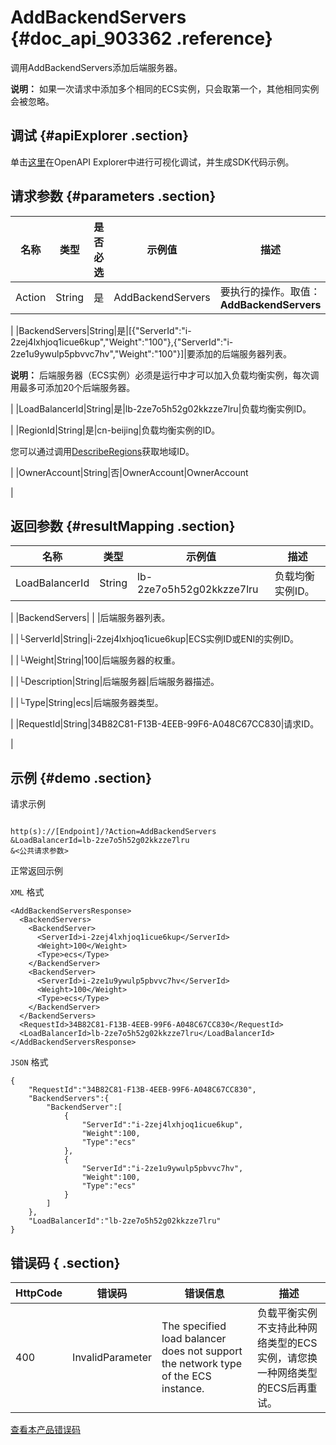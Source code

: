# AddBackendServers {#doc_api_903362 .reference}

调用AddBackendServers添加后端服务器。

**说明：** 如果一次请求中添加多个相同的ECS实例，只会取第一个，其他相同实例会被忽略。

## 调试 {#apiExplorer .section}

单击[这里](https://api.aliyun.com/#product=Slb&api=AddBackendServers)在OpenAPI Explorer中进行可视化调试，并生成SDK代码示例。

## 请求参数 {#parameters .section}

|名称|类型|是否必选|示例值|描述|
|--|--|----|---|--|
|Action|String|是|AddBackendServers|要执行的操作。取值：**AddBackendServers**

 |
|BackendServers|String|是|\[\{"ServerId":"i-2zej4lxhjoq1icue6kup","Weight":"100"\},\{"ServerId":"i-2ze1u9ywulp5pbvvc7hv","Weight":"100"\}\]|要添加的后端服务器列表。

 **说明：** 后端服务器（ECS实例）必须是运行中才可以加入负载均衡实例，每次调用最多可添加20个后端服务器。

 |
|LoadBalancerId|String|是|lb-2ze7o5h52g02kkzze7lru|负载均衡实例ID。

 |
|RegionId|String|是|cn-beijing|负载均衡实例的ID。

 您可以通过调用[DescribeRegions](~~27584~~)获取地域ID。

 |
|OwnerAccount|String|否|OwnerAccount|OwnerAccount

 |

## 返回参数 {#resultMapping .section}

|名称|类型|示例值|描述|
|--|--|---|--|
|LoadBalancerId|String|lb-2ze7o5h52g02kkzze7lru|负载均衡实例ID。

 |
|BackendServers| | |后端服务器列表。

 |
|└ServerId|String|i-2zej4lxhjoq1icue6kup|ECS实例ID或ENI的实例ID。

 |
|└Weight|String|100|后端服务器的权重。

 |
|└Description|String|后端服务器|后端服务器描述。

 |
|└Type|String|ecs|后端服务器类型。

 |
|RequestId|String|34B82C81-F13B-4EEB-99F6-A048C67CC830|请求ID。

 |

## 示例 {#demo .section}

请求示例

``` {#request_demo}

http(s)://[Endpoint]/?Action=AddBackendServers
&LoadBalancerId=lb-2ze7o5h52g02kkzze7lru
&<公共请求参数>

```

正常返回示例

`XML` 格式

``` {#xml_return_success_demo}
<AddBackendServersResponse>
  <BackendServers>
    <BackendServer>
      <ServerId>i-2zej4lxhjoq1icue6kup</ServerId>
      <Weight>100</Weight>
      <Type>ecs</Type>
    </BackendServer>
    <BackendServer>
      <ServerId>i-2ze1u9ywulp5pbvvc7hv</ServerId>
      <Weight>100</Weight>
      <Type>ecs</Type>
    </BackendServer>
  </BackendServers>
  <RequestId>34B82C81-F13B-4EEB-99F6-A048C67CC830</RequestId>
  <LoadBalancerId>lb-2ze7o5h52g02kkzze7lru</LoadBalancerId>
</AddBackendServersResponse>

```

`JSON` 格式

``` {#json_return_success_demo}
{
	"RequestId":"34B82C81-F13B-4EEB-99F6-A048C67CC830",
	"BackendServers":{
		"BackendServer":[
			{
				"ServerId":"i-2zej4lxhjoq1icue6kup",
				"Weight":100,
				"Type":"ecs"
			},
			{
				"ServerId":"i-2ze1u9ywulp5pbvvc7hv",
				"Weight":100,
				"Type":"ecs"
			}
		]
	},
	"LoadBalancerId":"lb-2ze7o5h52g02kkzze7lru"
}
```

## 错误码 { .section}

|HttpCode|错误码|错误信息|描述|
|--------|---|----|--|
|400|InvalidParameter|The specified load balancer does not support the network type of the ECS instance.|负载平衡实例不支持此种网络类型的ECS实例，请您换一种网络类型的ECS后再重试。|

[查看本产品错误码](https://error-center.aliyun.com/status/product/Slb)

